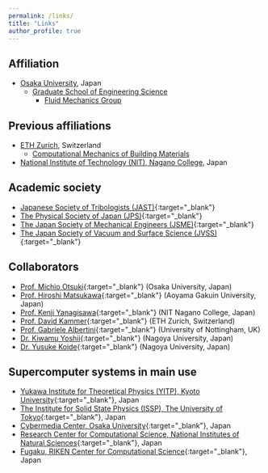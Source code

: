 ```yaml
---
permalink: /links/
title: "Links"
author_profile: true
---
```


## Affiliation
* [Osaka University](https://www.osaka-u.ac.jp/en), Japan
  * [Graduate School of Engineering Science](https://www.es.osaka-u.ac.jp/en/)
    * [Fluid Mechanics Group](https://fm.me.es.osaka-u.ac.jp/en/)

## Previous affiliations
* [ETH Zurich](https://ethz.ch/en.html), Switzerland
  * [Computational Mechanics of Building Materials](https://ifb.ethz.ch/compmech/)
* [National Institute of Technology (NIT), Nagano College](https://www.nagano-nct.ac.jp/english/index.php), Japan

## Academic society
* [Japanese Society of Tribologists (JAST)](https://www.tribology.jp/indexe.htm){:target="_blank"}
* [The Physical Society of Japan (JPS)](https://www.jps.or.jp/english/){:target="_blank"}
* [The Japan Society of Mechanical Engineers (JSME)](https://www.jsme.or.jp/english/){:target="_blank"}
* [The Japan Society of Vacuum and Surface Science (JVSS)](https://www.jvss.jp/eng/index.php){:target="_blank"}

## Collaborators
* [Prof. Michio Otsuki](https://fm.me.es.osaka-u.ac.jp/otsuki/){:target="_blank"} (Osaka University, Japan)
* [Prof. Hiroshi Matsukawa](http://www.phys.aoyama.ac.jp/~w3-matsu/){:target="_blank"} (Aoyama Gakuin University, Japan)
* [Prof. Kenji Yanagisawa](http://teacher.nagano-nct.ac.jp/yanagisawa/){:target="_blank"} (NIT Nagano College, Japan)
* [Prof. David Kammer](https://ifb.ethz.ch/compmech/the-chair/people/person-detail.MjUwODc1.TGlzdC80MzQzLDEzNTM4NzUzMzg=.html){:target="_blank"} (ETH Zurich, Switzerland)
* [Prof. Gabriele Albertini](https://albertini-research.com/){:target="_blank"} (University of Nottingham, UK)
* [Dr. Kiwamu Yoshii](https://qyoshii.github.io/){:target="_blank"} (Nagoya University, Japan)
* [Dr. Yusuke Koide](https://sites.google.com/view/y-koide/home/){:target="_blank"} (Nagoya University, Japan)

## Supercomputer systems in main use
* [Yukawa Institute for Theoretical Physics (YITP), Kyoto University](https://www.yukawa.kyoto-u.ac.jp/en-GB/contents/kyoudou/computer){:target="_blank"}, Japan
* [The Institute for Solid State Physics (ISSP), The University of Tokyo](https://mdcl.issp.u-tokyo.ac.jp/scc/){:target="_blank"}, Japan
* [Cybermedia Center, Osaka University](http://www.hpc.cmc.osaka-u.ac.jp/en/){:target="_blank"}, Japan
* [Research Center for Computational Science, National Institutes of Natural Sciences](https://ccportal.ims.ac.jp/en/){:target="_blank"}, Japan
* [Fugaku, RIKEN Center for Computational Science](https://www.r-ccs.riken.jp/en/fugaku/){:target="_blank"}, Japan
